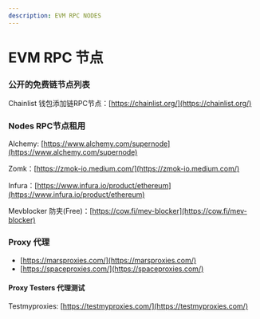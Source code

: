 ```yaml
---
description: EVM RPC NODES
---
```


# EVM RPC 节点

### 公开的免费链节点列表

Chainlist 钱包添加链RPC节点：[https://chainlist.org/](https://chainlist.org/)

### Nodes RPC节点租用

Alchemy: [https://www.alchemy.com/supernode](https://www.alchemy.com/supernode)

Zomk：[https://zmok-io.medium.com/](https://zmok-io.medium.com/)

Infura：[https://www.infura.io/product/ethereum](https://www.infura.io/product/ethereum)

Mevblocker 防夹(Free)：[https://cow.fi/mev-blocker](https://cow.fi/mev-blocker)

### Proxy 代理

* [https://marsproxies.com/](https://marsproxies.com/)
* [https://spaceproxies.com/](https://spaceproxies.com/)

#### Proxy Testers 代理测试

Testmyproxies: [https://testmyproxies.com/](https://testmyproxies.com/)

